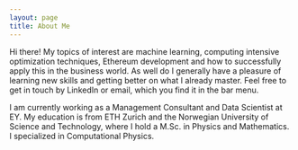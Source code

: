 ```yaml
---
layout: page
title: About Me
---
```


Hi there! My topics of interest are machine learning, computing intensive optimization techniques, Ethereum development and how to successfully apply this in the business world. As well do I generally have a pleasure of learning new skills and getting better on what I already master. Feel free to get in touch by LinkedIn or email, which you find it in the bar menu.

I am currently working as a Management Consultant and Data Scientist at EY. My education is from ETH Zurich and the Norwegian University of Science and Technology, where I hold a M.Sc. in Physics and Mathematics. I specialized in Computational Physics. 
